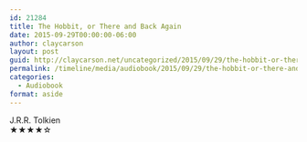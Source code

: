```yaml
---
id: 21284
title: The Hobbit, or There and Back Again
date: 2015-09-29T00:00:00-06:00
author: claycarson
layout: post
guid: http://claycarson.net/uncategorized/2015/09/29/the-hobbit-or-there-and-back-again/
permalink: /timeline/media/audiobook/2015/09/29/the-hobbit-or-there-and-back-again/
categories:
  - Audiobook
format: aside
---
```

<div class="media-details"></div>

<div class="media-creator">J.R.R. Tolkien</div>

<div class="media-rating">★★★★☆</div>
